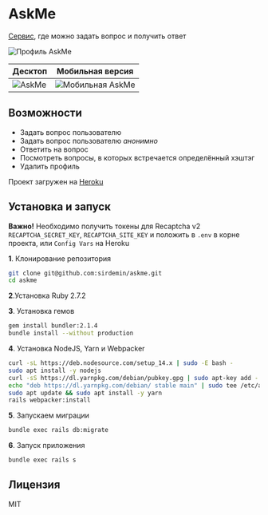 # AskMe

[Сервис](https://askme2021.herokuapp.com/), где можно задать вопрос и получить ответ

![Профиль AskMe](https://i.imgur.com/OyfFcBd.png)

| Десктоп  | Мобильная версия |
| ------------- | ------------- |
| ![AskMe](https://i.imgur.com/8RUAS2G.png)  | ![Мобильная AskMe](https://i.imgur.com/8kfkMus.png)  |


## Возможности

- Задать вопрос пользователю
- Задать вопрос пользователю *анонимно*
- Ответить на вопрос
- Посмотреть вопросы, в которых встречается определённый хэштэг
- Удалить профиль

Проект загружен на [Heroku](https://askme2021.herokuapp.com/)

## Установка и запуск

**Важно!** Необходимо получить токены для Recaptcha v2 `RECAPTCHA_SECRET_KEY`, `RECAPTCHA_SITE_KEY` и положить в `.env` в корне проекта, или `Config Vars` на Heroku

**1**. Клонирование репозитория 
```bash
git clone git@github.com:sirdemin/askme.git
cd askme
```

**2**.Установка Ruby 2.7.2

**3**. Установка гемов

```bash
gem install bundler:2.1.4
bundle install --without production
```

**4**. Установка NodeJS, Yarn и Webpacker

```bash
curl -sL https://deb.nodesource.com/setup_14.x | sudo -E bash -
sudo apt install -y nodejs
curl -sS https://dl.yarnpkg.com/debian/pubkey.gpg | sudo apt-key add -
echo "deb https://dl.yarnpkg.com/debian/ stable main" | sudo tee /etc/apt/sources.list.d/yarn.list
sudo apt update && sudo apt install -y yarn
rails webpacker:install
```

**5**. Запускаем миграции
```bash
bundle exec rails db:migrate
```


**6**. Запуск приложения

```bash
bundle exec rails s
```

## Лицензия

MIT
